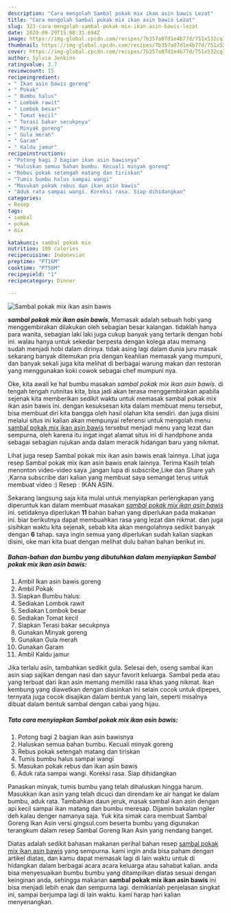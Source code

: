 ```yaml
---
description: "Cara mengolah Sambal pokak mix ikan asin bawis Lezat"
title: "Cara mengolah Sambal pokak mix ikan asin bawis Lezat"
slug: 323-cara-mengolah-sambal-pokak-mix-ikan-asin-bawis-lezat
date: 2020-09-29T15:08:31.694Z
image: https://img-global.cpcdn.com/recipes/7b357a07d1e4b77d/751x532cq70/sambal-pokak-mix-ikan-asin-bawis-foto-resep-utama.jpg
thumbnail: https://img-global.cpcdn.com/recipes/7b357a07d1e4b77d/751x532cq70/sambal-pokak-mix-ikan-asin-bawis-foto-resep-utama.jpg
cover: https://img-global.cpcdn.com/recipes/7b357a07d1e4b77d/751x532cq70/sambal-pokak-mix-ikan-asin-bawis-foto-resep-utama.jpg
author: Sylvia Jenkins
ratingvalue: 3.7
reviewcount: 15
recipeingredient:
- " Ikan asin bawis goreng"
- " Pokak"
- " Bumbu halus"
- " Lombok rawit"
- " Lombok besar"
- " Tomat kecil"
- " Terasi bakar secukpnya"
- " Minyak goreng"
- " Gula merah"
- " Garam"
- " Kaldu jamur"
recipeinstructions:
- "Potong bagi 2 bagian ikan asin bawisnya"
- "Haluskan semua bahan bumbu. Kecuali minyak goreng"
- "Rebus pokak setengah matang dan tiriskan"
- "Tumis bumbu halus sampai wangi"
- "Masukan pokak rebus dan ikan asin bawis"
- "Aduk rata sampai wangi. Koreksi rasa. Siap dihidangkan"
categories:
- Resep
tags:
- sambal
- pokak
- mix

katakunci: sambal pokak mix 
nutrition: 109 calories
recipecuisine: Indonesian
preptime: "PT16M"
cooktime: "PT56M"
recipeyield: "1"
recipecategory: Dinner

---
```



![Sambal pokak mix ikan asin bawis](https://img-global.cpcdn.com/recipes/7b357a07d1e4b77d/751x532cq70/sambal-pokak-mix-ikan-asin-bawis-foto-resep-utama.jpg)

<b><i>sambal pokak mix ikan asin bawis</i></b>, Memasak adalah sebuah hobi yang menggembirakan dilakukan oleh sebagian besar kalangan. tidaklah hanya para wanita, sebagian laki laki juga cukup banyak yang tertarik dengan hobi ini. walau hanya untuk sekedar berpesta dengan kolega atau memang sudah menjadi hobi dalam dirinya. tidak asing lagi dalam dunia juru masak sekarang banyak ditemukan pria dengan keahlian memasak yang mumpuni, dan banyak sekali juga kita melihat di berbagai warung makan dan restoran yang menggunakan koki cowok sebagai chef mumpuni nya.

Oke, kita awali ke hal bumbu masakan <i>sambal pokak mix ikan asin bawis</i>. di tengah tengah rutinitas kita, bisa jadi akan terasa menggembirakan apabila sejenak kita memberikan sedikit waktu untuk memasak sambal pokak mix ikan asin bawis ini. dengan kesuksesan kita dalam membuat menu tersebut, bisa membuat diri kita bangga oleh hasil olahan kita sendiri. dan juga disini melalui situs ini kalian akan mempunyai referensi untuk mengolah menu <u>sambal pokak mix ikan asin bawis</u> tersebut menjadi menu yang lezat dan sempurna, oleh karena itu ingat ingat alamat situs ini di handphone anda sebagai sebagian rujukan anda dalam meracik hidangan baru yang nikmat.

Lihat juga resep Sambal pokak mix ikan asin bawis enak lainnya. Lihat juga resep Sambal pokak mix ikan asin bawis enak lainnya. Terima Kasih telah menonton video-video saya ,jangan lupa di subscribe,Like dan Share yah ,Karna subscribe dari kalian yang membuat saya semangat terus untuk membuat video :) Resep : IKAN ASIN.


Sekarang langsung saja kita mulai untuk menyiapkan perlengkapan yang diperuntuk kan dalam membuat masakan <u><i>sambal pokak mix ikan asin bawis</i></u> ini. setidaknya diperlukan <b>11</b> bahan bahan yang diperlukan pada makanan ini. biar berikutnya dapat membuahkan rasa yang lezat dan nikmat. dan juga sisihkan waktu kita sejenak, sebab kita akan mengolahnya sedikit banyak dengan <b>6</b> tahap. saya ingin semua yang diperlukan sudah kalian siapkan disini, oke mari kita buat dengan melihat dulu bahan bahan berikut ini.

<!--inarticleads1-->

##### Bahan-bahan dan bumbu yang dibutuhkan dalam menyiapkan Sambal pokak mix ikan asin bawis:

1. Ambil  Ikan asin bawis goreng
1. Ambil  Pokak
1. Siapkan  Bumbu halus:
1. Sediakan  Lombok rawit
1. Sediakan  Lombok besar
1. Sediakan  Tomat kecil
1. Siapkan  Terasi bakar secukpnya
1. Gunakan  Minyak goreng
1. Gunakan  Gula merah
1. Gunakan  Garam
1. Ambil  Kaldu jamur


Jika terlalu asin, tambahkan sedikit gula. Selesai deh, oseng sambal ikan asin siap sajikan dengan nasi dan sayur favorit keluarga. Sambal peda atau yang terbuat dari ikan asin memang memiliki rasa khas yang nikmat. Ikan kembung yang diawetkan dengan diasinkan ini selain cocok untuk dipepes, ternyata juga cocok disajikan dalam bentuk yang lain, seperti misalnya dibuat dalam bentuk sambal dengan cabai yang hijau. 

<!--inarticleads2-->

##### Tata cara menyiapkan Sambal pokak mix ikan asin bawis:

1. Potong bagi 2 bagian ikan asin bawisnya
1. Haluskan semua bahan bumbu. Kecuali minyak goreng
1. Rebus pokak setengah matang dan tiriskan
1. Tumis bumbu halus sampai wangi
1. Masukan pokak rebus dan ikan asin bawis
1. Aduk rata sampai wangi. Koreksi rasa. Siap dihidangkan


Panaskan minyak, tumis bumbu yang telah dihaluskan hingga harum. Masukkan ikan asin yang telah dicuci dan direndam ke air hangat ke dalam bumbu, aduk rata. Tambahkan daun jeruk, masak sambal ikan asin dengan api kecil sampai ikan matang dan bumbu meresap. Dijamin bakalan ngiler deh kalau denger namanya saja. Yuk kita simak cara membuat Sambal Goreng Ikan Asin versi gingsul.com beserta bumbu yang digunakan terangkum dalam resep Sambal Goreng Ikan Asin yang nendang banget. 

Diatas adalah sedikit bahasan makanan perihal bahan resep <u>sambal pokak mix ikan asin bawis</u> yang sempurna. kami ingin anda bisa paham dengan artikel diatas, dan kamu dapat memasak lagi di lain waktu untuk di hidangkan dalam berbagai acara acara keluarga atau sahabat kalian. anda bisa menyesuaikan bumbu bumbu yang ditampilkan diatas sesuai dengan keinginan anda, sehingga makanan <b>sambal pokak mix ikan asin bawis</b> ini bisa menjadi lebih enak dan sempurna lagi. demikianlah penjelasan singkat ini, sampai berjumpa lagi di lain waktu. kami harap hari kalian menyenangkan.
